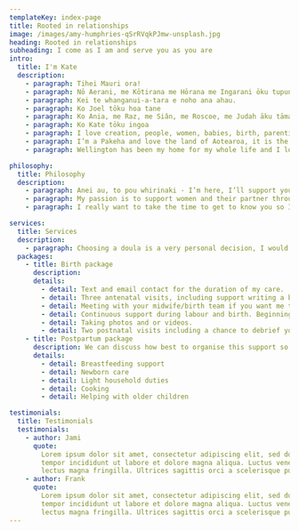 ```yaml
---
templateKey: index-page
title: Rooted in relationships
image: /images/amy-humphries-qSrRVqkPJmw-unsplash.jpg
heading: Rooted in relationships
subheading: I come as I am and serve you as you are
intro:
  title: I'm Kate
  description:
    - paragraph: Tihei Mauri ora!
    - paragraph: Nō Aerani, me Kōtirana me Hōrana me Ingarani ōku tupuna.
    - paragraph: Kei te whanganui-a-tara e noho ana ahau.
    - paragraph: Ko Joel tōku hoa tane
    - paragraph: Ko Ania, me Raz, me Siân, me Roscoe, me Judah āku tāmariki
    - paragraph: Ko Kate tōku ingoa
    - paragraph: I love creation, people, women, babies, birth, parenting, and all the wonders that come when these things collide. I’m a wife to Joel, my best friend and forever companion. Together we have five beautiful Children who fill me with joy every day and have taught me most of what I know.
    - paragraph: I’m a Pakeha and love the land of Aotearoa, it is the place I have deep roots going back many generations. I acknowledge that I can call Aotearoa home because of Te Tiriti o Waitangi and the welcome of Tangata Whenua and I seek to honour the place of Maori in this land.
    - paragraph: Wellington has been my home for my whole life and I love living and serving in this place.

philosophy:
  title: Philosophy
  description:
    - paragraph: Anei au, to pou whirinaki - I’m here, I’ll support you.
    - paragraph: My passion is to support women and their partner through pregnancy, birth and the transition to caring for a new baby. I have a focus on being authentic, connected and relational. My hope is that I can bring a calm gentle presence to your labour and/or postnatal experience by providing support that is specifically catered towards your needs. I have experience with home and hospital births and am comfortable using a number of different pain relief techniques including acupressure, TEN's machine and massage. As a doula I only provide emotional and physical support that is non-medical. I am committed to working alongside Midwifes and supporting them in their role, recognising they are responsible and skilled at making all medical decisions.
    - paragraph: I really want to take the time to get to know you so I can provide you with the best care possible.

services:
  title: Services
  description:
    - paragraph: Choosing a doula is a very personal decision, I would love to give you the chance to meet me to help make your decision about whether I am the right fit for you. Please contact me to organise a free coffee and chat.
  packages:
    - title: Birth package
      description:
      details:
        - detail: Text and email contact for the duration of my care.
        - detail: Three antenatal visits, including support writing a birth plan.
        - detail: Meeting with your midwife/birth team if you want me too.
        - detail: Continuous support during labour and birth. Beginning when you need me to arrive until you are settled after your baby is born. This includes but is not limited to Support for birthing person, natural pain relief, positive and affirming language, support for partner, caring for you other children and family, managing home-birth extras (such as birth pools, washing, collecting and organising)
        - detail: Taking photos and or videos.
        - detail: Two postnatal visits including a chance to debrief your birth experience.
    - title: Postpartum package
      description: We can discuss how best to organise this support so that it works for you and your family. It includes but is not limited to
      details:
        - detail: Breastfeeding support
        - detail: Newborn care
        - detail: Light household duties
        - detail: Cooking
        - detail: Helping with older children

testimonials:
  title: Testimonials
  testimonials:
    - author: Jami
      quote:
        Lorem ipsum dolor sit amet, consectetur adipiscing elit, sed do eiusmod
        tempor incididunt ut labore et dolore magna aliqua. Luctus venenatis
        lectus magna fringilla. Ultrices sagittis orci a scelerisque purus.
    - author: Frank
      quote:
        Lorem ipsum dolor sit amet, consectetur adipiscing elit, sed do eiusmod
        tempor incididunt ut labore et dolore magna aliqua. Luctus venenatis
        lectus magna fringilla. Ultrices sagittis orci a scelerisque purus.
---
```

